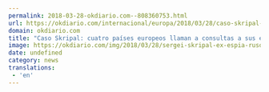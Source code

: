 ```yaml
---
permalink: 2018-03-28-okdiario.com--808360753.html
url: https://okdiario.com/internacional/europa/2018/03/28/caso-skripal-malta-portugal-eslovaquia-luxemburgo-consultas-embajadores-2039064
domain: okdiario.com
title: "Caso Skripal: cuatro países europeos llaman a consultas a sus embajadores"
image: https://okdiario.com/img/2018/03/28/sergei-skripal-ex-espia-ruso.jpg
date: undefined
category: news
translations: 
 - 'en'
---
```


